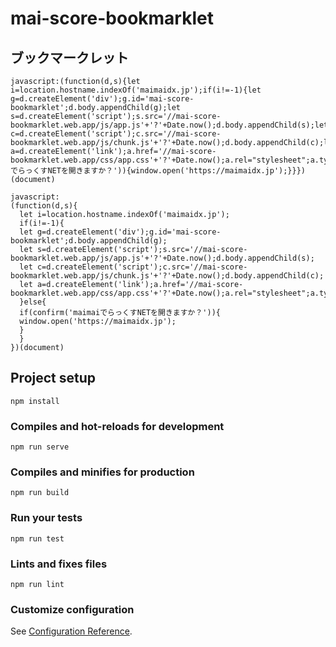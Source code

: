 # mai-score-bookmarklet

## ブックマークレット
```
javascript:(function(d,s){let i=location.hostname.indexOf('maimaidx.jp');if(i!=-1){let g=d.createElement('div');g.id='mai-score-bookmarklet';d.body.appendChild(g);let s=d.createElement('script');s.src='//mai-score-bookmarklet.web.app/js/app.js'+'?'+Date.now();d.body.appendChild(s);let c=d.createElement('script');c.src='//mai-score-bookmarklet.web.app/js/chunk.js'+'?'+Date.now();d.body.appendChild(c);let a=d.createElement('link');a.href='//mai-score-bookmarklet.web.app/css/app.css'+'?'+Date.now();a.rel="stylesheet";a.type="text/css";d.body.appendChild(a);}else{if(confirm('maimaiでらっくすNETを開きますか？')){window.open('https://maimaidx.jp');}}})(document)
```

```
javascript:
(function(d,s){
  let i=location.hostname.indexOf('maimaidx.jp');
  if(i!=-1){
  let g=d.createElement('div');g.id='mai-score-bookmarklet';d.body.appendChild(g);
  let s=d.createElement('script');s.src='//mai-score-bookmarklet.web.app/js/app.js'+'?'+Date.now();d.body.appendChild(s);
  let c=d.createElement('script');c.src='//mai-score-bookmarklet.web.app/js/chunk.js'+'?'+Date.now();d.body.appendChild(c);
  let a=d.createElement('link');a.href='//mai-score-bookmarklet.web.app/css/app.css'+'?'+Date.now();a.rel="stylesheet";a.type="text/css";d.body.appendChild(a);
  }else{
  if(confirm('maimaiでらっくすNETを開きますか？')){
  window.open('https://maimaidx.jp');
  }
  }
})(document)
```

## Project setup
```
npm install
```

### Compiles and hot-reloads for development
```
npm run serve
```

### Compiles and minifies for production
```
npm run build
```

### Run your tests
```
npm run test
```

### Lints and fixes files
```
npm run lint
```

### Customize configuration
See [Configuration Reference](https://cli.vuejs.org/config/).
